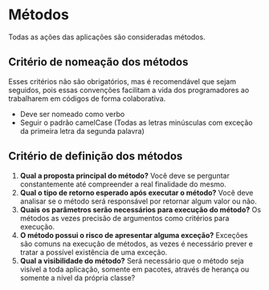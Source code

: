 # Métodos

Todas as ações das aplicações são consideradas métodos.

## Critério de nomeação dos métodos

Esses critérios não são obrigatórios, mas é recomendável que sejam seguidos, pois essas convenções facilitam a vida dos programadores ao trabalharem em códigos de forma colaborativa.

- Deve ser nomeado como verbo
- Seguir o padrão camelCase (Todas as letras minúsculas com exceção da primeira letra da segunda palavra)

## Critério de definição dos métodos

1. **Qual a proposta principal do método?** Você deve se perguntar constantemente até compreender a real finalidade do mesmo.
2. **Qual o tipo de retorno esperado após executar o método?** Você deve analisar se o método será responsável por retornar algum valor ou não.
3. **Quais os parâmetros serão necessários para execução do método?** Os métodos as vezes precisão de argumentos como critérios para execução.
4. **O método possui o risco de apresentar alguma exceção?** Exceções são comuns na execução de métodos, as vezes é necessário prever e tratar a possível existência de uma exceção.
5. **Qual a visibilidade do método?** Será necessário que o método seja visível a toda aplicação, somente em pacotes, através de herança ou somente a nível da própria classe?


